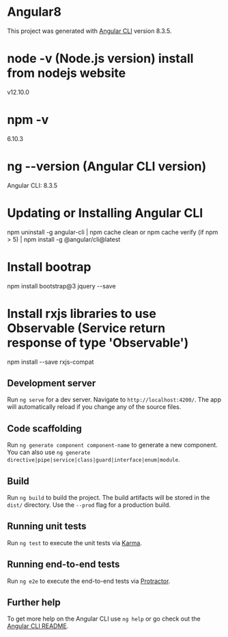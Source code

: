 # Angular8

This project was generated with [Angular CLI](https://github.com/angular/angular-cli) version 8.3.5.

# node -v (Node.js version) install from nodejs website
v12.10.0

# npm -v
6.10.3

# ng --version (Angular CLI version)
Angular CLI: 8.3.5

# Updating or Installing Angular CLI
npm uninstall -g angular-cli |
npm cache clean or npm cache verify (if npm > 5) |
npm install -g @angular/cli@latest

# Install bootrap
npm install bootstrap@3 jquery --save

# Install rxjs libraries to use Observable (Service return response of type 'Observable')
npm install --save rxjs-compat 


## Development server

Run `ng serve` for a dev server. Navigate to `http://localhost:4200/`. The app will automatically reload if you change any of the source files.

## Code scaffolding

Run `ng generate component component-name` to generate a new component. You can also use `ng generate directive|pipe|service|class|guard|interface|enum|module`.

## Build

Run `ng build` to build the project. The build artifacts will be stored in the `dist/` directory. Use the `--prod` flag for a production build.

## Running unit tests

Run `ng test` to execute the unit tests via [Karma](https://karma-runner.github.io).

## Running end-to-end tests

Run `ng e2e` to execute the end-to-end tests via [Protractor](http://www.protractortest.org/).

## Further help

To get more help on the Angular CLI use `ng help` or go check out the [Angular CLI README](https://github.com/angular/angular-cli/blob/master/README.md).
